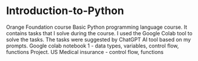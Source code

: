 # Introduction-to-Python
Orange Foundation course
Basic Python programming language course.
It contains tasks that I solve during the course. I used the Google Colab tool to solve the tasks. The tasks were suggested by ChatGPT AI tool based on my prompts.
Google colab notebook 1 - data types, variables, control flow, functions
Project. US Medical insurance - control flow, functions
